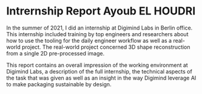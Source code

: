 # Intrernship Report Ayoub EL HOUDRI

In the summer of 2021, I did an internship at Digimind Labs in Berlin office. This internship included training by top engineers and researchers about how to use the tooling for the daily engineer workflow as well as a real-world project. The real-world project concerned 3D shape reconstruction from a single 2D pre-processed image.

This report contains an overall impression of the working environment at Digimind Labs, a description of the full internship, the technical aspects of the task that was given as well as an insight in the way Digimind leverage AI to make packaging sustainable by design.
